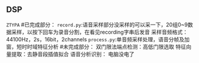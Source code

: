 ## DSP
`ZTYPA`
#已完成部分：
`record.py`:语音采样部分没采样的可以采一下，20组0~9数据采样，以按下回车为录音分割，在看见recording字串后发音
采样音频格式：44100Hz，2s，16bit，2channels
`process.py`:单音频采样处理，语音分帧及加窗，短时时域特征分析
#未完成部分：
双门限法端点检测：高低门限选取
特征向量提取：去静音段插值拟合
语音分析识别：
电脑没电了
